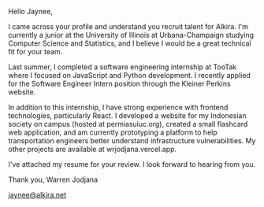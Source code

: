 Hello Jaynee,

I came across your profile and understand you recruit talent for Alkira. I'm currently a junior at the University of Illinois at Urbana-Champaign studying Computer Science and Statistics, and I believe I would be a great technical fit for your team.

Last summer, I completed a software engineering internship at TooTak where I focused on JavaScript and Python development. I recently applied for the Software Engineer Intern position through the Kleiner Perkins website.

In addition to this internship, I have strong experience with frontend technologies, particularly React. I developed a website for my Indonesian society on campus (hosted at permiasuiuc.org), created a small flashcard web application, and am currently prototyping a platform to help transportation engineers better understand infrastructure vulnerabilities. My other projects are available at wrjodjana.vercel.app.

I've attached my resume for your review. I look forward to hearing from you.

Thank you, 
Warren Jodjana

jaynee@alkira.net

